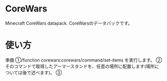 # CoreWars
Minecraft CoreWars datapack.
CoreWarsのデータパックです。

# 使い方
準備
①/function corewars:corewars/command/set-items を実行します。
②そのコマンドで取得したアーマースタンドを、任意の場所に配置します(場所については後で述べます)。
③

